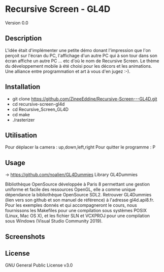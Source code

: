 # Recursive Screen - GL4D
Version 0.0


## Description
L'idée était d'implémenter une petite démo donant l'impression que l'on perçoit sur l'écran du PC, l'affichage d'un autre PC qui à son tour dans son écran affiche un autre PC ... etc d'où le nom de Recursive Screen. Le thème du développement mobile à été choisi pour les décors et les animations.
Une alliance entre programmation et art à vous d'en jugez :-).


## Installation

 - git clone https://github.com/ZineeEddine/Recursive-Screen---GL4D.git
 - cd recursive-screen-gl4d
 - cd Recursive_Screen_GL4D
 - cd make
 - ./rasterizer
 
 
 ## Utilisation
 
Pour déplacer la camera : up,down,left,right
Pour quitter le programme : P
 

## Usage
-> https://github.com/noalien/GL4Dummies 
Library GL4Dummies

Bibliothèque OpenSource développée à Paris 8 permettant une gestion uniforme et facile des ressources OpenGL, elle a comme unique dépendance la bibliothèque OpenSource SDL2. Retrouver GL4Dummies (lien vers son github et son manuel de référence) à l'adresse gl4d.api8.fr. Pour les exemples donnés et qui accompagneront le cours, nous fournissons les Makefiles pour une compilation sous systèmes POSIX (Linux, Mac OS X), et les fichier SLN et VCXPROJ pour une compilation sous Windows (Visual Studio Community 2019).

## Screenshots




## License
GNU General Public License v3.0

